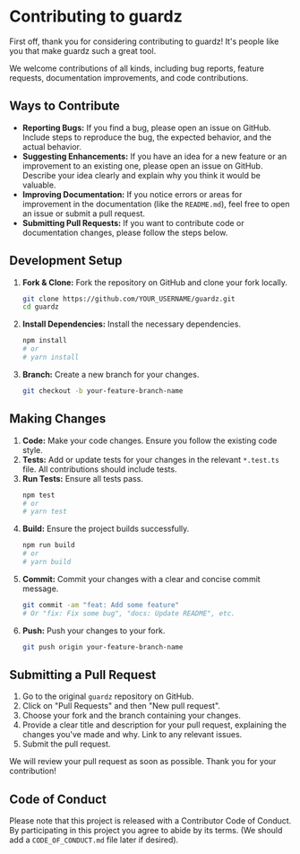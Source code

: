 # Contributing to guardz

First off, thank you for considering contributing to guardz! It's people like you that make guardz such a great tool.

We welcome contributions of all kinds, including bug reports, feature requests, documentation improvements, and code contributions.

## Ways to Contribute

*   **Reporting Bugs:** If you find a bug, please open an issue on GitHub. Include steps to reproduce the bug, the expected behavior, and the actual behavior.
*   **Suggesting Enhancements:** If you have an idea for a new feature or an improvement to an existing one, please open an issue on GitHub. Describe your idea clearly and explain why you think it would be valuable.
*   **Improving Documentation:** If you notice errors or areas for improvement in the documentation (like the `README.md`), feel free to open an issue or submit a pull request.
*   **Submitting Pull Requests:** If you want to contribute code or documentation changes, please follow the steps below.

## Development Setup

1.  **Fork & Clone:** Fork the repository on GitHub and clone your fork locally.
    ```bash
    git clone https://github.com/YOUR_USERNAME/guardz.git
    cd guardz
    ```
2.  **Install Dependencies:** Install the necessary dependencies.
    ```bash
    npm install
    # or
    # yarn install
    ```
3.  **Branch:** Create a new branch for your changes.
    ```bash
    git checkout -b your-feature-branch-name
    ```

## Making Changes

1.  **Code:** Make your code changes. Ensure you follow the existing code style.
2.  **Tests:** Add or update tests for your changes in the relevant `*.test.ts` file. All contributions should include tests.
3.  **Run Tests:** Ensure all tests pass.
    ```bash
    npm test
    # or
    # yarn test
    ```
4.  **Build:** Ensure the project builds successfully.
    ```bash
    npm run build
    # or
    # yarn build
    ```
5.  **Commit:** Commit your changes with a clear and concise commit message.
    ```bash
    git commit -am "feat: Add some feature"
    # Or "fix: Fix some bug", "docs: Update README", etc.
    ```
6.  **Push:** Push your changes to your fork.
    ```bash
    git push origin your-feature-branch-name
    ```

## Submitting a Pull Request

1.  Go to the original `guardz` repository on GitHub.
2.  Click on "Pull Requests" and then "New pull request".
3.  Choose your fork and the branch containing your changes.
4.  Provide a clear title and description for your pull request, explaining the changes you've made and why. Link to any relevant issues.
5.  Submit the pull request.

We will review your pull request as soon as possible. Thank you for your contribution!

## Code of Conduct

Please note that this project is released with a Contributor Code of Conduct. By participating in this project you agree to abide by its terms. (We should add a `CODE_OF_CONDUCT.md` file later if desired). 